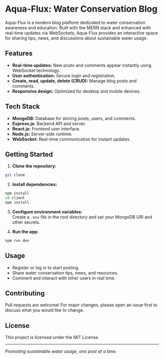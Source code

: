 # Aqua-Flux: Water Conservation Blog

Aqua-Flux is a modern blog platform dedicated to water conservation awareness and education. Built with the MERN stack and enhanced with real-time updates via WebSockets, Aqua-Flux provides an interactive space for sharing tips, news, and discussions about sustainable water usage.

## Features

- **Real-time updates:** New posts and comments appear instantly using WebSocket technology.
- **User authentication:** Secure login and registration.
- **Create, read, update, delete (CRUD):** Manage blog posts and comments.
- **Responsive design:** Optimized for desktop and mobile devices.

## Tech Stack

- **MongoDB:** Database for storing posts, users, and comments.
- **Express.js:** Backend API and server.
- **React.js:** Frontend user interface.
- **Node.js:** Server-side runtime.
- **WebSocket:** Real-time communication for instant updates.

## Getting Started

1. **Clone the repository:**
  ```bash
  git clone 
  ```

2. **Install dependencies:**
  ```bash
  npm install
  cd client
  npm install
  ```

3. **Configure environment variables:**  
  Create a `.env` file in the root directory and set your MongoDB URI and other secrets.

4. **Run the app:**
  ```bash
  npm run dev
  ```

## Usage

- Register or log in to start posting.
- Share water conservation tips, news, and resources.
- Comment and interact with other users in real time.

## Contributing

Pull requests are welcome! For major changes, please open an issue first to discuss what you would like to change.

## License

This project is licensed under the MIT License.

---

*Promoting sustainable water usage, one post at a time.*